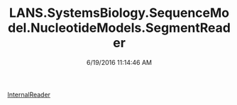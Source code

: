 ﻿---
title: LANS.SystemsBiology.SequenceModel.NucleotideModels.SegmentReader
date: 6/19/2016 11:14:46 AM
---

[InternalReader](T-LANS.SystemsBiology.SequenceModel.NucleotideModels.SegmentReader.InternalReader.html)
